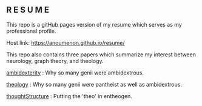 ## R E S U M E

This repo is a gitHub pages version of my resume which serves as my professional profile.

Host link: https://anoumenon.github.io/resume/

This repo also contains three papers which summarize my interest between neurology, graph theory, and theology.

[ambidexterity](https://github.com/anoumenon/resume/blob/main/assets/Ambidexterity.pdf) : Why so many genii were ambidextrous.

[theology](https://github.com/anoumenon/resume/blob/main/assets/Base%20Class%20Theology.pdf) : Why so many genii were pantheist as well as ambidextrous.

[thoughtStructure](https://github.com/anoumenon/resume/blob/main/assets/Thinking%20in%20Shortest%20Path%20Lengths.pdf) : Putting the 'theo' in entheogen.
